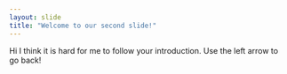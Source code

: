 ```yaml
---
layout: slide
title: "Welcome to our second slide!"
---
```

Hi I think it is hard for me to follow your introduction.
Use the left arrow to go back!
